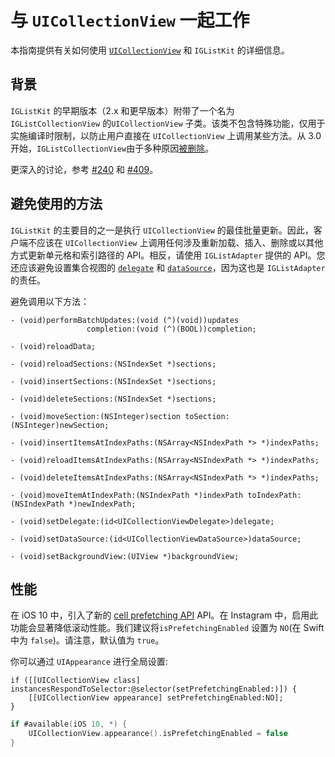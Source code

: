 # 与 `UICollectionView` 一起工作

本指南提供有关如何使用 [`UICollectionView`](https://developer.apple.com/reference/uikit/uicollectionview) 和 `IGListKit` 的详细信息。

## 背景

`IGListKit` 的早期版本（2.x 和更早版本）附带了一个名为 `IGListCollectionView` 的`UICollectionView` 子类。该类不包含特殊功能，仅用于实施编译时限制，以防止用户直接在 `UICollectionView` 上调用某些方法。从 3.0 开始，`IGListCollectionView`由于多种原因[被删除](https://github.com/Instagram/IGListKit/commit/2284ce389708f62d99f48ff2ec15644f1ec59537)。

更深入的讨论，参考 [#240](https://github.com/Instagram/IGListKit/issues/240) 和 [#409](https://github.com/Instagram/IGListKit/issues/409)。


## 避免使用的方法

`IGListKit` 的主要目的之一是执行 `UICollectionView` 的最佳批量更新。因此，客户端不应该在 `UICollectionView` 上调用任何涉及重新加载、插入、删除或以其他方式更新单元格和索引路径的 API。相反，请使用 `IGListAdapter` 提供的 API。您还应该避免设置集合视图的 [`delegate`](https://developer.apple.com/reference/uikit/uicollectionview/1618033-delegate) 和 [`dataSource`](https://developer.apple.com/reference/uikit/uicollectionview/1618091-datasource)，因为这也是 `IGListAdapter` 的责任。

避免调用以下方法：

```objc
- (void)performBatchUpdates:(void (^)(void))updates
                 completion:(void (^)(BOOL))completion;

- (void)reloadData;

- (void)reloadSections:(NSIndexSet *)sections;

- (void)insertSections:(NSIndexSet *)sections;

- (void)deleteSections:(NSIndexSet *)sections;

- (void)moveSection:(NSInteger)section toSection:(NSInteger)newSection;

- (void)insertItemsAtIndexPaths:(NSArray<NSIndexPath *> *)indexPaths;

- (void)reloadItemsAtIndexPaths:(NSArray<NSIndexPath *> *)indexPaths;

- (void)deleteItemsAtIndexPaths:(NSArray<NSIndexPath *> *)indexPaths;

- (void)moveItemAtIndexPath:(NSIndexPath *)indexPath toIndexPath:(NSIndexPath *)newIndexPath;

- (void)setDelegate:(id<UICollectionViewDelegate>)delegate;

- (void)setDataSource:(id<UICollectionViewDataSource>)dataSource;

- (void)setBackgroundView:(UIView *)backgroundView;
```

## 性能

在 iOS 10 中，引入了新的 [cell prefetching API](https://developer.apple.com/reference/uikit/uicollectionviewdatasourceprefetching) API。在 Instagram 中，启用此功能会显著降低滚动性能。我们建议将`isPrefetchingEnabled` 设置为 `NO`(在 Swift 中为 `false`)。请注意，默认值为 `true`。

你可以通过 `UIAppearance` 进行全局设置:

```objc
if ([[UICollectionView class] instancesRespondToSelector:@selector(setPrefetchingEnabled:)]) {
    [[UICollectionView appearance] setPrefetchingEnabled:NO];
}
```

```swift
if #available(iOS 10, *) {
    UICollectionView.appearance().isPrefetchingEnabled = false
}
```
